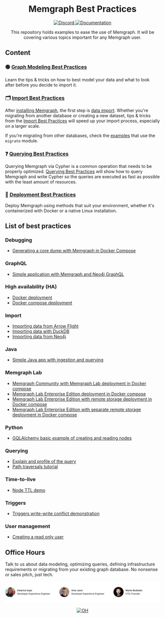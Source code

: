 <h1 align="center"> Memgraph Best Practices </h1>

<p align="center">
  <a href="https://memgr.ph/join-discord">
    <img src="https://img.shields.io/badge/Discord-7289DA?style=for-the-badge&logo=discord&logoColor=white" alt="Discord"/>
  </a>
  <a href="https://memgraph.com/docs/" alt="Documentation">
    <img src="https://img.shields.io/badge/Docs-fb6d00?style=for-the-badge" alt="Documentation"/>
  </a>
</p>

<p align="center">
This repository holds examples to ease the use of Memgraph. It will be covering various topics important for any Memgraph user.
</p>

## Content

### 🟢 [Graph Modeling Best Practices](https://memgraph.com/docs/fundamentals/graph-modeling)

Learn the tips & tricks on how to best model your data and what to look after before you decide to import it.

### :card_index_dividers: [Import Best Practices](./import/)

After [installing Memgraph](https://memgraph.com/docs/getting-started), the first step is [data import](https://memgraph.com/docs/data-migration). Whether you're migrating from another database or creating a new dataset, tips & tricks from the [Import Best Practices](https://memgraph.com/docs/data-migration/best-practices) will speed up your import process, especially on a larger scale. 

If you're migrating from other databases, check the [examples](./import/migrate/) that use the `migrate` module.

### :question: [Querying Best Practices](https://memgraph.com/docs/querying/best-practices)

Querying Memgraph via Cypher is a common operation that needs to be properly optimized. [Querying Best Practices](https://memgraph.com/docs/querying/best-practices) will show how to query Memgraph and write Cypher so the queries are executed as fast as possible with the least amount of resources.

### 🚀 [Deployment Best Practices](https://memgraph.com/docs/deployment)

Deploy Memgraph using methods that suit your environment, whether it's containerized with Docker or a native Linux installation.

## List of best practices

### Debugging
- [Generating a core dump with Memgraph in Docker Compose](./debugging/docker_compose_with_core_dump_generation/)

### GraphQL
- [Simple application with Memgraph and Neo4j GraphQL](./graphql/simple_app/)

### High availability (HA)
- [Docker deployment](./ha/docker_deployment/)
- [Docker compose deployment](./ha/docker_compose_deployment/)

### Import
- [Importing data from Arrow Flight](./import/migrate/arrow-flight/)
- [Importing data with DuckDB](./import/migrate/duckdb/)
- [Importing data from Neo4j](./import/migrate/neo4j/)

### Java
- [Simple Java app with ingestion and querying](./java/querying/)

### Memgraph Lab
- [Memgraph Community with Memgraph Lab deployment in Docker compose](./memgraph_lab/community_lab_docker_compose/)
- [Memgraph Lab Enterprise Edition deployment in Docker compose](./memgraph_lab/enterprise_lab_docker_compose/)
- [Memgraph Lab Enterprise Edition with remote storage deployment in Docker compose](./memgraph_lab/enterprise_lab_with_remote_storage_docker_compose/)
- [Memgraph Lab Enterprise Edition with separate remote storage deployment in Docker compose](./memgraph_lab/enterprise_lab_with_separate_remote_storage_docker_compose/)

### Python
- [GQLAlchemy basic example of creating and reading nodes](./python/querying/creating_and_reading_nodes/)

### Querying
- [Explain and profile of the query](./querying/explain_profile/)
- [Path traversals tutorial](./querying/path_traversals/)


### Time-to-live
- [Node TTL demo](./ttl/node_ttl_demo/)

### Triggers
- [Triggers write-write conflict demonstration](./triggers/trigger_write_write_conflict/)

### User management
- [Creating a read only user](./user_management/creating_read_only_user/)

## Office Hours

Talk to us about data modeling, optimizing queries, defining infrastructure requirements or migrating from your existing graph database. No nonsense or sales pitch, just tech.


![](/assets/memgraph-office-hours.svg)
<p align="center">
  <a href="https://memgraph.com/office-hours" alt="OH">
    <img src="https://img.shields.io/badge/Book a call-fb6d00?style=for-the-badge" alt="OH"/>
  </a>
</p>

